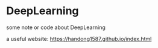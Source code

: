 # DeepLearning
some note or code about DeepLearning

a useful website: https://handong1587.github.io/index.html
